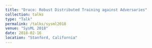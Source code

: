 ```yaml
---
title: "Draco: Robust Distributed Training against Adversaries"
collection: talks
type: "Talk"
permalink: /talks/sysml2018
venue: "SysML 2018"
date: 2018-02-16
location: "Stanford, California"
---
```

